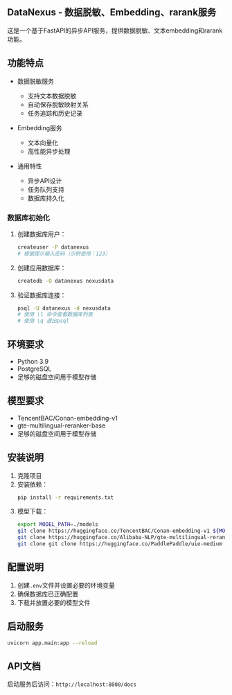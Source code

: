 ## DataNexus - 数据脱敏、Embedding、rarank服务

这是一个基于FastAPI的异步API服务，提供数据脱敏、文本embedding和rarank功能。

## 功能特点

- 数据脱敏服务
  - 支持文本数据脱敏
  - 自动保存脱敏映射关系
  - 任务追踪和历史记录

- Embedding服务
  - 文本向量化
  - 高性能异步处理

- 通用特性
  - 异步API设计
  - 任务队列支持
  - 数据库持久化

### 数据库初始化

1. 创建数据库用户：
   ```bash
   createuser -P datanexus
   # 根据提示输入密码（示例使用：123）
   ```

2. 创建应用数据库：
   ```bash
   createdb -O datanexus nexusdata
   ```

3. 验证数据库连接：
   ```bash
   psql -U datanexus -d nexusdata
   # 使用 \l 命令查看数据库列表
   # 使用 \q 退出psql
   ```

## 环境要求

- Python 3.9
- PostgreSQL
- 足够的磁盘空间用于模型存储

## 模型要求

- TencentBAC/Conan-embedding-v1
- gte-multilingual-reranker-base
- 足够的磁盘空间用于模型存储


## 安装说明

1. 克隆项目
2. 安装依赖：
   ```bash
   pip install -r requirements.txt
   ```
3. 模型下载：
   ```bash
   export MODEL_PATH=./models
   git clone https://huggingface.co/TencentBAC/Conan-embedding-v1 ${MODEL_PATH}
   git clone https://huggingface.co/Alibaba-NLP/gte-multilingual-reranker-base ${MODEL_PATH}
   git clone git clone https://huggingface.co/PaddlePaddle/uie-medium ${MODEL_PATH}
   ```
## 配置说明

1. 创建`.env`文件并设置必要的环境变量
2. 确保数据库已正确配置
3. 下载并放置必要的模型文件

## 启动服务

```bash
uvicorn app.main:app --reload
```

## API文档

启动服务后访问：`http://localhost:8000/docs`
